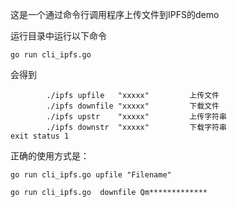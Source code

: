 这是一个通过命令行调用程序上传文件到IPFS的demo

运行目录中运行以下命令
	
	go run cli_ipfs.go
	
会得到

			./ipfs upfile   "xxxxx"         上传文件
			./ipfs downfile "xxxxx"         下载文件
			./ipfs upstr    "xxxxx"         上传字符串
			./ipfs downstr  "xxxxx"         下载字符串
	exit status 1


正确的使用方式是：

	go run cli_ipfs.go upfile "Filename"

	go run cli_ipfs.go	downfile Qm*************
  
  

